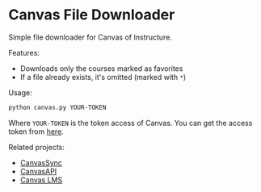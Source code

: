 # Canvas File Downloader

Simple file downloader for Canvas of Instructure.

Features:

- Downloads only the courses marked as favorites
- If a file already exists, it's omitted (marked with `*`)

Usage:

```bash
python canvas.py YOUR-TOKEN
```

Where `YOUR-TOKEN` is the token access of Canvas.
You can get the access token from [here][get_token].

Related projects:

- [CanvasSync](https://github.com/perslev/CanvasSync)
- [CanvasAPI](https://github.com/ucfopen/canvasapi)
- [Canvas LMS](https://github.com/instructure/canvas-lms)

[get_token]: https://cursos.canvas.uc.cl/profile/settings#access_tokens
